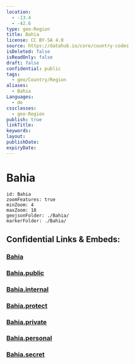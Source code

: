 ```yaml
---
location:
  - -13.4
  - -42.6
type: geo-Region
title: Bahia
license: CC BY-SA 4.0
source: https://datahub.io/core/country-codes
isDeleted: false
isReadOnly: false
draft: false
confidential: public
tags:
  - geo/Country/Region
aliases:
  - Bahia
Languages:
  - de
cssclasses:
  - geo-Region
publish: true
linkTitle:
keywords:
layout:
publishDate:
expiryDate:
---
```


# Bahia

```leaflet
id: Bahia
zoomFeatures: true 
minZoom: 4 
maxZoom: 18
geojsonFolder: ./Bahia/
markerFolder: ./Bahia/
```


## Confidential Links & Embeds: 

### [Bahia](/_Standards/Earth/Continent/America~South/Brazil/states~Brazil/Bahia.md) 

### [Bahia.public](/_public/Earth/Continent/America~South/Brazil/states~Brazil/Bahia.public.md) 

### [Bahia.internal](/_internal/Earth/Continent/America~South/Brazil/states~Brazil/Bahia.internal.md) 

### [Bahia.protect](/_protect/Earth/Continent/America~South/Brazil/states~Brazil/Bahia.protect.md) 

### [Bahia.private](/_private/Earth/Continent/America~South/Brazil/states~Brazil/Bahia.private.md) 

### [Bahia.personal](/_personal/Earth/Continent/America~South/Brazil/states~Brazil/Bahia.personal.md) 

### [Bahia.secret](/_secret/Earth/Continent/America~South/Brazil/states~Brazil/Bahia.secret.md)

